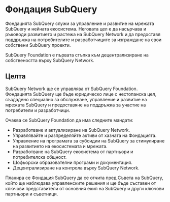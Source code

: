 # Фондация SubQuery

Фондацията SubQuery служи за управление и развитие на мрежата SubQuery и нейната екосистема. Неговата цел е да насърчава и ръководи развитието и растежа на SubQuery Network и да предоставя поддръжка на потребителите и разработчиците за изграждане на свои собствени SubQuery проекти.

SubQuery Foundation е първата стъпка към децентрализиране на собствеността върху SubQuery Network.

## Целта

SubQuery Network ще се управлява от SubQuery Foundation. Фондацията SubQuery ще бъде юридическо лице с нестопанска цел, създадено специално за обслужване, управление и развитие на мрежата SubQuery и предоставяне на поддръжка за участие на потребители и разработчици.

Очаква се SubQuery Foundation да има следните мандати:

- Разработване и актуализиране на SubQuery Network.
- Управлявайте и разпределяйте активи от хазната на Фондацията.
- Управление на програмата за субсидии на SubQuery за стимулиране на развитието на екосистемата и мрежата.
- Разработване на SubQuery екосистема от партньори и потребителска общност.
- Шофьорски образователни програми и документация.
- Децентрализиране на контрола върху SubQuery Network.

Планира се Фондация SubQuery да се отчита пред Съвета на SubQuery, който ще наблюдава управленските решения и ще бъде съставен от ключови представители от основния екип на SubQuery и други ключови партньори и съветници.
